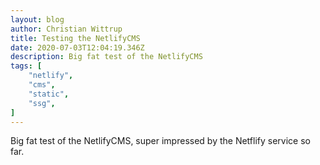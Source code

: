 ```yaml
---
layout: blog
author: Christian Wittrup
title: Testing the NetlifyCMS
date: 2020-07-03T12:04:19.346Z
description: Big fat test of the NetlifyCMS
tags: [
    "netlify",
    "cms",
    "static",
    "ssg",
]
---
```

Big fat test of the NetlifyCMS, super impressed by the Netflify service so far.